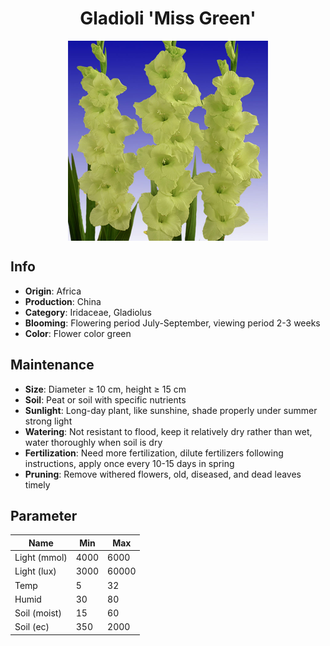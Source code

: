 <h1 align='center'>Gladioli 'Miss Green'</h1>
<p align="center">
    <img 
        align='center'
        width='320'
        src="../images/gladioli miss green.png" 
        alt='Gladioli 'Miss Green'' />
</p>

## Info

 - **Origin**: Africa
 - **Production**: China
 - **Category**: Iridaceae, Gladiolus
 - **Blooming**: Flowering period July-September, viewing period 2-3 weeks
 - **Color**: Flower color green

## Maintenance

 - **Size**: Diameter ≥ 10 cm, height ≥ 15 cm
 - **Soil**: Peat or soil with specific nutrients
 - **Sunlight**: Long-day plant, like sunshine, shade properly under summer strong light
 - **Watering**: Not resistant to flood, keep it relatively dry rather than wet, water thoroughly when soil is dry
 - **Fertilization**: Need more fertilization, dilute fertilizers following instructions,  apply once every 10-15 days in spring
 - **Pruning**: Remove withered flowers, old, diseased, and dead leaves timely

## Parameter

| Name         | Min  | Max   |
|--------------|------|-------|
| Light (mmol) | 4000 | 6000  |
| Light (lux)  | 3000 | 60000 |
| Temp         | 5    | 32    |
| Humid        | 30   | 80    |
| Soil (moist) | 15   | 60    |
| Soil (ec)    | 350  | 2000  |